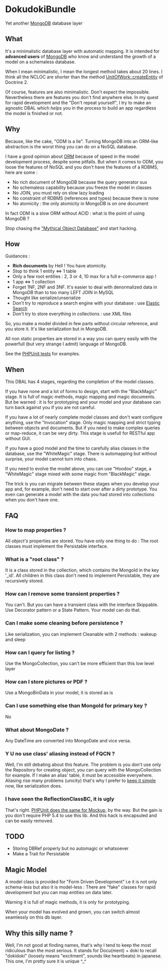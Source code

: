 DokudokiBundle
==============

Yet another [MongoDB][*2] database layer

What
----

It's a minimalistic database layer with automatic mapping.
It is intended for **advanced users** of [MongoDB][*2]
who know and understand the growth of a model on a schemaless database.

When I mean minimalistic, I mean the longest method takes about 20 lines. I think all
the NCLOC are shorter than the method [UnitOfWork::createEntity][*1] of Doctrine 2.

Of course, features are also minimalistic. Don't expect the impossible. Nevertheless
there are features you don't find anywhere else. In my quest for rapid development
and the "Don't repeat yourself", I try to make an agnostic DBAL which *helps*
you in the process to build an app regardless the model is finished or not.

Why
---

Because, like the cake, "ODM is a lie". Turning MongoDB into an ORM-like
abstraction is the worst thing you can do on a NoSQL database.

I have a good opinion about [ORM][*5]
because of speed in the model development process, despite some pitfalls.
But when it comes to ODM, you loose the features of NoSQL and you don't have
the features of a RDBMS, here are some :

 * No rich document of MongoDB because the query generator sux
 * No schemaless capability because you freeze the model in classes
 * No JOIN, you must rely on slow lazy loading
 * No constraint of RDBMS (references and types) because there is none
 * No atomicity : the only atomicity in MongoDB is on one document

In fact ODM is a slow ORM without ACID : what is the point of using MongoDB ?

Stop chasing the ["Mythical Object Database"][*3] and start hacking.

How
---

Guidances :
 * **Rich documents** by Hell ! You have atomicity.
 * Stop to think 1 entity <=> 1 table
 * Only a few root entities : 2, 3 or 4, 10 max for a full e-commerce app !
 * 1 app <=> 1 collection
 * Forget 1NF, 2NF and 3NF. It's easier to deal with denormalized data in
   MongoDB than to too many LEFT JOIN in MySQL
 * Thought like serialize/unserialize
 * Don't try to reproduce a search engine with your database : use [Elastic Search][*7]
 * Don't try to store everything in collections : use XML files

So, you make a model divided in few parts without circular reference,
and you store it. It's like serialization but in MongoDB.

All non static properties are stored in a way you can query easily with the
powerfull (but very strange I admit) language of MongoDB.

See the [PHPUnit tests][*11] for examples.

When
----

This DBAL has 4 stages, regarding the completion of the model classes.

If you have none and a lot of forms to design, start with the "BlackMagic" stage.
It is full of magic methods, magic mapping and magic documents. But be warned :
it is for prototyping and your model and your database can turn back against you
if you are not careful.

If you have a lot of nearly complete model classes and don't want configure anything,
use the "Invocation" stage. Only magic mapping and strict typing between objects
and documents. But if you need to make complex queries or map-reduce, it can be
very dirty. This stage is usefull for RESTful app without GUI.

If you have a good model and the time to carefully alias classes in the database,
use the "WhiteMagic" stage. There is automapping but without surprise, your model cannot
turn into chaos.

If you need to evolve the model above, you can use "Hoodoo" stage, a
"WhiteMagic" stage mixed with some magic from "BlackMagic" stage.

The trick is you can migrate between these stages when you develop your app
and, for example, don't need to start over after a dirty prototype. You even
can generate a model with the data you had stored into collections
when you don't have one.

FAQ
---

### How to map properties ?
All *object's* properties are stored. You have only one thing to do :
The root classes must implement the Persistable interface.

### What is a "root class" ?
It is a class stored in the collection, which contains the MongoId in the key '_id'.
All children in this class don't need to implement Persistable, they are
recursively stored.

### How can I remove some transient properties ?
You can't. But you can have a transient class with the interface Skippable.
Use Decorator pattern or a State Pattern. Your model can do that.

### Can I make some cleaning before persistence ?
Like serialization, you can implement Cleanable with 2 methods : wakeup and sleep

### How can I query for listing ?
Use the MongoCollection, you can't be more efficient than this low level layer

### How can I store pictures or PDF ?
Use a MongoBinData in your model, it is stored as is

### Can I use something else than MongoId for primary key ?
No

### What about MongoDate ?
Any DateTime are converted into MongoDate and vice versa.

### Y U no use class' aliasing instead of FQCN ?
Well, I'm still debating about this feature. The problem is you don't use
only the Repository for creating object, you can query with the MongoCollection
for example. If I make an alias' table, it must be accessible everywhere.
Aliasing rise many problems (unicity) that's why I prefer to [keep it simple][*10] now,
like serialization does.

### I have seen the ReflectionClassBC, it is ugly
That's right. [PHPUnit does the same for Mockup][*4], by the way.
But the gain is you don't require PHP 5.4 to use
this lib. And this hack is encapsuled and can be easily removed.

TODO
----

 * Storing DBRef properly but no automagic or whatsoever
 * Make a Trait for Persistable

Magic Model
-----------

A model class is provided for "Form Driven Development" i.e
it is not only schema-less but also it is model-less : There are "fake" classes
for rapid development but you can map entities on data later.

Warning it is full of magic methods, it is only for prototyping.

When your model has evolved and grown, you can switch almost seamlessly
on this db layer.

Why this silly name ?
---------------------

Well, I'm not good at finding names, that's why I tend to keep the most ridiculous
than the most serious. It stands for Docu(ment) + doki to recall
"dokidoki" (loosely means "excitment", sounds like heartbeats) in japanese.
This one, I'm pretty sure it is unique ^_^

[*1]: https://github.com/doctrine/doctrine2/blob/master/lib/Doctrine/ORM/UnitOfWork.php#L2446
[*2]: http://www.mongodb.org/
[*3]: http://en.wikipedia.org/wiki/Object_database
[*4]: https://github.com/sebastianbergmann/phpunit-mock-objects/blob/1.1.1/PHPUnit/Framework/MockObject/Generator.php#L232
[*5]: http://en.wikipedia.org/wiki/Object-relational_mapping
[*7]: http://www.elasticsearch.org/
[*8]: http://www.mongodb.org/
[*10]: http://en.wikipedia.org/wiki/Keep_it_simple_stupid
[*11]: https://github.com/Trismegiste/DokudokiBundle/blob/master/Tests/Persistence/RepositoryTest.php#L43